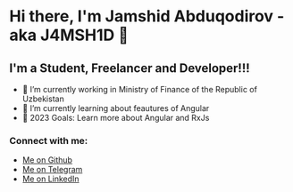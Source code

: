 # Hi there, I'm Jamshid Abduqodirov - aka J4MSH1D 👋

## I'm a Student, Freelancer and Developer!!!

- 🔭 I’m currently working in Ministry of Finance of the Republic of Uzbekistan
- 🌱 I’m currently learning about feautures of Angular
- 🥅 2023 Goals: Learn more about Angular and RxJs

### Connect with me:

- [Me on Github](https://github.com/J4MSH1D)
- [Me on Telegram](https://t.me/jamshidabduqodirov)
- [Me on LinkedIn](https://www.linkedin.com/in/jamshid-abduqodirov)
